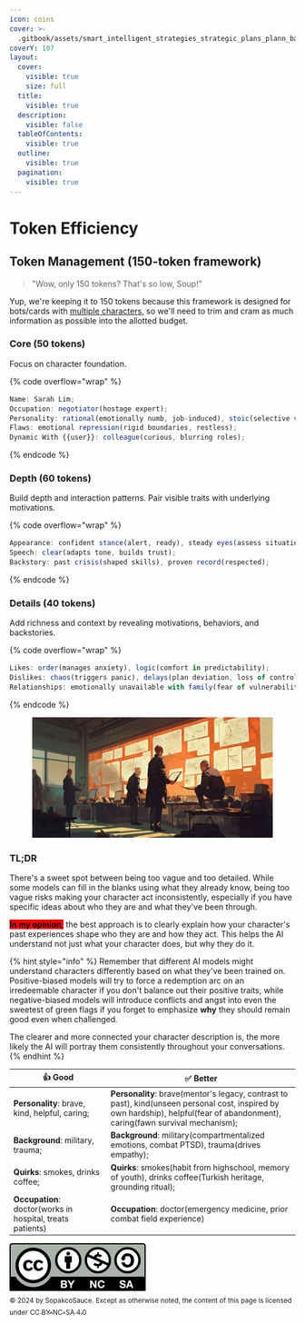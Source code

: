 ```yaml
---
icon: coins
cover: >-
  .gitbook/assets/smart_intelligent_strategies_strategic_plans_plann_ba4925ed-66a9-4b32-b2be-72e9c1503c1c_1.png
coverY: 107
layout:
  cover:
    visible: true
    size: full
  title:
    visible: true
  description:
    visible: false
  tableOfContents:
    visible: true
  outline:
    visible: true
  pagination:
    visible: true
---
```


# Token Efficiency

## Token Management (150-token framework)

> "Wow, only 150 tokens? That's so low, Soup!"

Yup, we're keeping it to 150 tokens because this framework is designed for bots/cards with [multiple characters](multiple-characters.md), so we'll need to trim and cram as much information as possible into the allotted budget.&#x20;

### **Core (50 tokens)**

Focus on character foundation.

{% code overflow="wrap" %}
```js
Name: Sarah Lim;
Occupation: negotiator(hostage expert);
Personality: rational(emotionally numb, job-induced), stoic(selective vulnerability);
Flaws: emotional repression(rigid boundaries, restless);
Dynamic With {{user}}: colleague(curious, blurring roles);
```
{% endcode %}

### **Depth (60 tokens)**

Build depth and interaction patterns. Pair visible traits with underlying motivations.

{% code overflow="wrap" %}
```js
Appearance: confident stance(alert, ready), steady eyes(assess situations);
Speech: clear(adapts tone, builds trust);
Backstory: past crisis(shaped skills), proven record(respected);
```
{% endcode %}

### **Details (40 tokens)**

Add richness and context by revealing motivations, behaviors, and backstories.

{% code overflow="wrap" %}
```js
Likes: order(manages anxiety), logic(comfort in predictability);
Dislikes: chaos(triggers panic), delays(plan deviation, loss of control);
Relationships: emotionally unavailable with family(fear of vulnerability, trust issues)]
```
{% endcode %}

<figure><img src=".gitbook/assets/smart_intelligent_strategies_strategic_plans_plann_ba4925ed-66a9-4b32-b2be-72e9c1503c1c_1.png" alt=""><figcaption></figcaption></figure>

### TL;DR

There's a sweet spot between being too vague and too detailed. While some models can fill in the blanks using what they already know, being too vague risks making your character act inconsistently, especially if you have specific ideas about who they are and what they've been through.

<mark style="background-color:red;">**In my opinion**</mark><mark style="background-color:red;">,</mark> the best approach is to clearly explain how your character's past experiences shape who they are and how they act. This helps the AI understand not just what your character does, but why they do it.

{% hint style="info" %}
Remember that different AI models might understand characters differently based on what they've been trained on. Positive-biased models will try to force a redemption arc on an irredeemable character if you don't balance out their positive traits, while negative-biased models will introduce conflicts and angst into even the sweetest of green flags if you forget to emphasize **why** they should remain good even when challenged.

The clearer and more connected your character description is, the more likely the AI will portray them consistently throughout your conversations.
{% endhint %}

<table><thead><tr><th width="248">👍 Good</th><th width="500">✅ Better</th></tr></thead><tbody><tr><td><strong>Personality</strong>: brave, kind, helpful, caring;</td><td><strong>Personality</strong>: brave(mentor's legacy, contrast to past), kind(unseen personal cost, inspired by own hardship), helpful(fear of abandonment), caring(fawn survival mechanism);</td></tr><tr><td><strong>Background</strong>: military, trauma;</td><td><strong>Background</strong>: military(compartmentalized emotions, combat PTSD), trauma(drives empathy);</td></tr><tr><td><strong>Quirks</strong>: smokes, drinks coffee;</td><td><strong>Quirks</strong>: smokes(habit from highschool, memory of youth), drinks coffee(Turkish heritage, grounding ritual);</td></tr><tr><td><strong>Occupation</strong>: doctor(works in hospital, treats patients)</td><td><strong>Occupation</strong>: doctor(emergency medicine, prior combat field experience)</td></tr></tbody></table>

![](.gitbook/assets/by-nc-sa.svg)\
<sub>© 2024 by SopakcoSauce. Except as otherwise noted, the content of this page is licensed under</sub> [<sub>CC BY-NC-SA 4.0</sub>](https://creativecommons.org/licenses/by-nc-sa/4.0/)&#x20;

